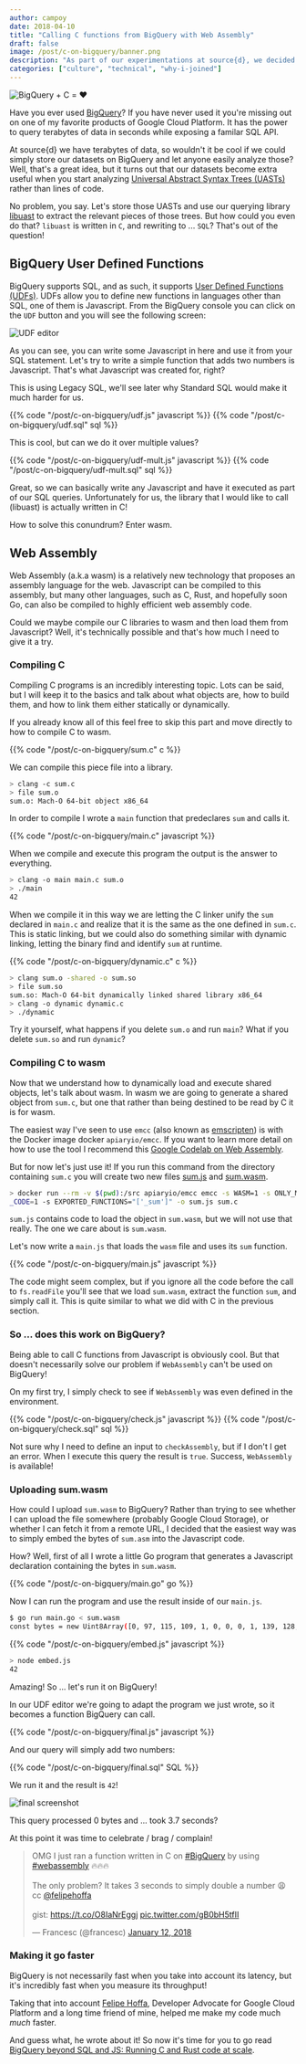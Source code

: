 ```yaml
---
author: campoy
date: 2018-04-10
title: "Calling C functions from BigQuery with Web Assembly"
draft: false
image: /post/c-on-bigquery/banner.png
description: "As part of our experimentations at source{d}, we decided to try and run a C library on BigQuery. Learn this blog post to see how web assembly came to the rescue, and what other improvements we had to apply to achieve decent performance."
categories: ["culture", "technical", "why-i-joined"] 
---
```


![BigQuery + C = ❤️](/post/c-on-bigquery/banner.png)

Have you ever used [BigQuery](https://cloud.google.com/bigquery/)?
If you have never used it you're missing out on one of my favorite products of Google Cloud Platform.
It has the power to query terabytes of data in seconds while exposing a familar SQL API.

At source{d} we have terabytes of data, so wouldn't it be cool if we could simply store our datasets on BigQuery
and let anyone easily analyze those?
Well, that's a great idea, but it turns out that our datasets become extra useful when you start analyzing
[Universal Abstract Syntax Trees (UASTs)](https://doc.bblf.sh/uast/specification.html) rather than lines of code.

No problem, you say. Let's store those UASTs and use our querying library [libuast](https://github.com/bblfsh/libuast)
to extract the relevant pieces of those trees. But how could you even do that?
`libuast` is written in `C`, and rewriting to ... `SQL`? That's out of the question!

## BigQuery User Defined Functions

BigQuery supports SQL, and as such, it supports [User Defined Functions (UDFs)](https://cloud.google.com/bigquery/docs/reference/standard-sql/user-defined-functions).
UDFs allow you to define new functions in languages other than SQL, one of them is Javascript.
From the BigQuery console you can click on the `UDF` button and you will see the following screen:

![UDF editor](/post/c-on-bigquery/udf-editor.png)

As you can see, you can write some Javascript in here and use it from your SQL statement.
Let's try to write a simple function that adds two numbers is Javascript. That's what Javascript was created for, right?

This is using Legacy SQL, we'll see later why Standard SQL would make it much harder for us.

{{% code "/post/c-on-bigquery/udf.js" javascript %}}
{{% code "/post/c-on-bigquery/udf.sql" sql %}}

This is cool, but can we do it over multiple values?

{{% code "/post/c-on-bigquery/udf-mult.js" javascript %}}
{{% code "/post/c-on-bigquery/udf-mult.sql" sql %}}

Great, so we can basically write any Javascript and have it executed as part of our SQL queries.
Unfortunately for us, the library that I would like to call (libuast) is actually written in C!

How to solve this conundrum? Enter wasm.

## Web Assembly

Web Assembly (a.k.a wasm) is a relatively new technology that proposes an assembly language for the web.
Javascript can be compiled to this assembly, but many other languages, such as C, Rust, and hopefully soon Go,
can also be compiled to highly efficient web assembly code.

Could we maybe compile our C libraries to wasm and then load them from Javascript?
Well, it's technically possible and that's how much I need to give it a try.

### Compiling C

Compiling C programs is an incredibly interesting topic.
Lots can be said, but I will keep it to the basics and talk about what objects are,
how to build them, and how to link them either statically or dynamically.

If you already know all of this feel free to skip this part and move directly to how
to compile C to wasm.

{{% code "/post/c-on-bigquery/sum.c" c %}}

We can compile this piece file into a library.

```bash
> clang -c sum.c
> file sum.o
sum.o: Mach-O 64-bit object x86_64
```

In order to compile I wrote a `main` function that predeclares `sum` and calls it.

{{% code "/post/c-on-bigquery/main.c" javascript %}}

When we compile and execute this program the output is the answer to everything.

```bash
> clang -o main main.c sum.o
> ./main
42
```

When we compile it in this way we are letting the C linker unify the `sum` declared in
`main.c` and realize that it is the same as the one defined in `sum.c`.
This is static linking, but we could also do something similar with dynamic linking,
letting the binary find and identify `sum` at runtime.

{{% code "/post/c-on-bigquery/dynamic.c" c %}}

```bash
> clang sum.o -shared -o sum.so
> file sum.so
sum.so: Mach-O 64-bit dynamically linked shared library x86_64
> clang -o dynamic dynamic.c
> ./dynamic
```

Try it yourself, what happens if you delete `sum.o` and run `main`?
What if you delete `sum.so` and run `dynamic`?

### Compiling C to wasm

Now that we understand how to dynamically load and execute shared objects,
let's talk about wasm.
In wasm we are going to generate a shared object from `sum.c`, but one that
rather than being destined to be read by C it is for wasm.

The easiest way I've seen to use `emcc` (also known as [emscripten](http://emscripten.org)) is with
the Docker image docker `apiaryio/emcc`.
If you want to learn more detail on how to use the tool I recommend this [Google Codelab on Web Assembly](https://codelabs.developers.google.com/codelabs/web-assembly-intro).

But for now let's just use it! If you run this command from the directory containing `sum.c`
you will create two new files [sum.js](/post/c-on-bigquery/sum.js) and [sum.wasm](/post/c-on-bigquery/sum.wasm).

```bash
> docker run --rm -v $(pwd):/src apiaryio/emcc emcc -s WASM=1 -s ONLY_MY
_CODE=1 -s EXPORTED_FUNCTIONS="['_sum']" -o sum.js sum.c
```

`sum.js` contains code to load the object in `sum.wasm`, but we will not use that really.
The one we care about is `sum.wasm`.

Let's now write a `main.js` that loads the `wasm` file and uses its `sum` function.

{{% code "/post/c-on-bigquery/main.js" javascript %}}

The code might seem complex, but if you ignore all the code before the call to `fs.readFile`
you'll see that we load `sum.wasm`, extract the function `sum`, and simply call it.
This is quite similar to what we did with C in the previous section.

### So ... does this work on BigQuery?

Being able to call C functions from Javascript is obviously cool.
But that doesn't necessarily solve our problem if `WebAssembly` can't be used on BigQuery!

On my first try, I simply check to see if `WebAssembly` was even defined in the environment.

{{% code "/post/c-on-bigquery/check.js" javascript %}}
{{% code "/post/c-on-bigquery/check.sql" sql %}}

Not sure why I need to define an input to `checkAssembly`, but if I don't I get an error.
When I execute this query the result is `true`. Success, `WebAssembly` is available!


### Uploading sum.wasm

How could I upload `sum.wasm` to BigQuery?
Rather than trying to see whether I can upload the file somewhere (probably Google Cloud Storage), or whether I can fetch it from a remote URL, I decided that the easiest way
was to simply embed the bytes of `sum.asm` into the Javascript code.

How? Well, first of all I wrote a little Go program that generates a Javascript declaration containing the bytes in `sum.wasm`.

{{% code "/post/c-on-bigquery/main.go" go %}}

Now I can run the program and use the result inside of our `main.js`.

```bash
$ go run main.go < sum.wasm
const bytes = new Uint8Array([0, 97, 115, 109, 1, 0, 0, 0, 1, 139, 128, 128, 128, 0, 2, 96, 1, 127, ...
```

{{% code "/post/c-on-bigquery/embed.js" javascript %}}

```bash
> node embed.js
42
```

Amazing! So ... let's run it on BigQuery!

In our UDF editor we're going to adapt the program we just wrote, so it becomes a function BigQuery can call.

{{% code "/post/c-on-bigquery/final.js" javascript %}}

And our query will simply add two numbers:

{{% code "/post/c-on-bigquery/final.sql" SQL %}}

We run it and the result is `42`!

![final screenshot](/post/c-on-bigquery/final.png)

This query processed 0 bytes and ... took 3.7 seconds?

At this point it was time to celebrate / brag / complain!

<blockquote class="twitter-tweet" data-lang="en"><p lang="en" dir="ltr">OMG I just ran a function written in C on <a href="https://twitter.com/hashtag/BigQuery?src=hash&amp;ref_src=twsrc%5Etfw">#BigQuery</a> by using <a href="https://twitter.com/hashtag/webassembly?src=hash&amp;ref_src=twsrc%5Etfw">#webassembly</a> 🔥🔥🔥<br><br>The only problem? It takes 3 seconds to simply double a number 😩<br>cc <a href="https://twitter.com/felipehoffa?ref_src=twsrc%5Etfw">@felipehoffa</a><br><br>gist: <a href="https://t.co/O8IaNrEggj">https://t.co/O8IaNrEggj</a> <a href="https://t.co/gB0bH5tfII">pic.twitter.com/gB0bH5tfII</a></p>&mdash; Francesc (@francesc) <a href="https://twitter.com/francesc/status/951935862467514368?ref_src=twsrc%5Etfw">January 12, 2018</a></blockquote>
<script async src="https://platform.twitter.com/widgets.js" charset="utf-8"></script>

### Making it go faster

BigQuery is not necessarily fast when you take into account its latency, but it's incredibly
fast when you measure its throughput!

Taking that into account [Felipe Hoffa](https://twitter.com/felipehoffa), Developer Advocate for Google Cloud Platform and
a long time friend of mine, helped me make my code much *much* faster.

And guess what, he wrote about it! So now it's time for you to go read
[BigQuery beyond SQL and JS: Running C and Rust code at scale](https://medium.com/@hoffa/bigquery-beyond-sql-and-js-running-c-and-rust-code-at-scale-33021763ee1f).